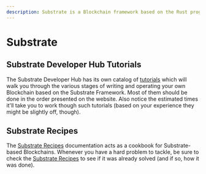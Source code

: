 ```yaml
---
description: Substrate is a Blockchain framework based on the Rust programming language.
---
```


# Substrate

## Substrate Developer Hub Tutorials

The Substrate Developer Hub has its own catalog of [tutorials](https://substrate.dev/en/tutorials) which will walk you through the various stages of writing and operating your own Blockchain based on the Substrate Framework. Most of them should be done in the order presented on the website. Also notice the estimated times it'll take you to work though such tutorials \(based on your experience they might be slightly off, though\).

## Substrate Recipes

The [Substrate Recipes](https://substrate.dev/recipes/) documentation acts as a cookbook for Substrate-based Blockchains. Whenever you have a hard problem to tackle, be sure to check the [Substrate Recipes](https://substrate.dev/recipes/) to see if it was already solved \(and if so, how it was done\).

